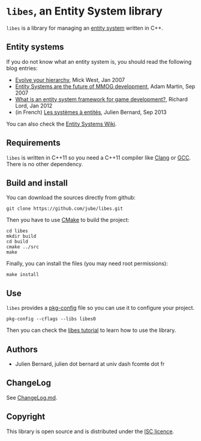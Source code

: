 # `libes`, an Entity System library

`libes` is a library for managing an [entity system](http://en.wikipedia.org/wiki/Entity_component_system) written in C++.

## Entity systems

If you do not know what an entity system is, you should read the following blog entries:

* [Evolve your hierarchy](http://cowboyprogramming.com/2007/01/05/evolve-your-heirachy/), Mick West, Jan 2007
* [Entity Systems are the future of MMOG development](http://t-machine.org/index.php/2007/09/03/entity-systems-are-the-future-of-mmog-development-part-1/), Adam Martin, Sep 2007
* [What is an entity system framework for game development?](http://www.richardlord.net/blog/what-is-an-entity-framework), Richard Lord, Jan 2012
* (in French) [Les systèmes à entités](http://linuxfr.org/news/je-cree-mon-jeu-video-e01-les-systemes-a-entites), Julien Bernard, Sep 2013

You can also check the [Entity Systems Wiki](http://entity-systems.wikidot.com/).

## Requirements

`libes` is written in C++11 so you need a C++11 compiler like [Clang](http://clang.llvm.org/) or [GCC](http://gcc.gnu.org/). There is no other dependency.

## Build and install

You can download the sources directly from github:

    git clone https://github.com/jube/libes.git

Then you have to use [CMake](http://www.cmake.org/) to build the project:

    cd libes
    mkdir build
    cd build
    cmake ../src
    make

Finally, you can install the files (you may need root permissions):

    make install

## Use

`libes` provides a [pkg-config](http://www.freedesktop.org/wiki/Software/pkg-config/) file so you can use it to configure your project.

    pkg-config --cflags --libs libes0

Then you can check the [libes tutorial](https://github.com/jube/libes/blob/master/doc/tutorial.md) to learn how to use the library.


## Authors

- Julien Bernard, julien dot bernard at univ dash fcomte dot fr

## ChangeLog

See [ChangeLog.md](https://github.com/jube/libes/blob/master/ChangeLog.md).

## Copyright

This library is open source and is distributed under the [ISC licence](http://opensource.org/licenses/isc-license).
